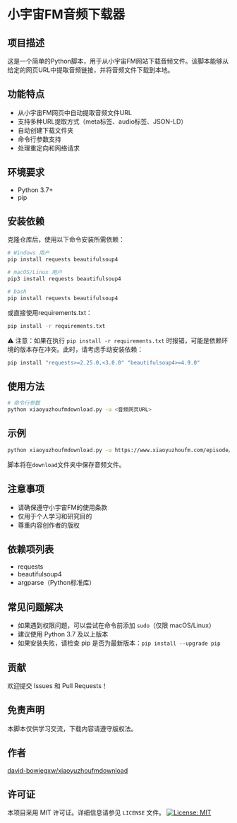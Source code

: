 # 小宇宙FM音频下载器

## 项目描述

这是一个简单的Python脚本，用于从小宇宙FM网站下载音频文件。该脚本能够从给定的网页URL中提取音频链接，并将音频文件下载到本地。

## 功能特点

- 从小宇宙FM网页中自动提取音频文件URL
- 支持多种URL提取方式（meta标签、audio标签、JSON-LD）
- 自动创建下载文件夹
- 命令行参数支持
- 处理重定向和网络请求

## 环境要求

- Python 3.7+
- pip

## 安装依赖

克隆仓库后，使用以下命令安装所需依赖：

```bash
# Windows 用户
pip install requests beautifulsoup4

# macOS/Linux 用户
pip3 install requests beautifulsoup4

# bash
pip install requests beautifulsoup4
```

或直接使用requirements.txt：

```bash
pip install -r requirements.txt
```
⚠️ 注意：如果在执行 `pip install -r requirements.txt` 时报错，可能是依赖环境的版本存在冲突。此时，请考虑手动安装依赖：

```bash
pip install "requests>=2.25.0,<3.0.0" "beautifulsoup4>=4.9.0"
```

## 使用方法

```bash
# 命令行参数
python xiaoyuzhoufmdownload.py -u <音频网页URL>
```

## 示例

```bash
python xiaoyuzhoufmdownload.py -u https://www.xiaoyuzhoufm.com/episode/6740632c8d1233fb0d3a9cea
```

脚本将在`download`文件夹中保存音频文件。

## 注意事项

- 请确保遵守小宇宙FM的使用条款
- 仅用于个人学习和研究目的
- 尊重内容创作者的版权

## 依赖项列表

- requests
- beautifulsoup4
- argparse（Python标准库）

## 常见问题解决

- 如果遇到权限问题，可以尝试在命令前添加 `sudo`（仅限 macOS/Linux）
- 建议使用 Python 3.7 及以上版本
- 如果安装失败，请检查 pip 是否为最新版本：`pip install --upgrade pip`

## 贡献

欢迎提交 Issues 和 Pull Requests！

## 免责声明

本脚本仅供学习交流，下载内容请遵守版权法。

## 作者

[david-bowiegxw/xiaoyuzhoufmdownload](https://github.com/david-bowiegxw/xiaoyuzhoufmdownload)

## 许可证

本项目采用 MIT 许可证。详细信息请参见 `LICENSE` 文件。
[![License: MIT](https://img.shields.io/badge/License-MIT-yellow.svg)](https://opensource.org/licenses/MIT)
